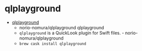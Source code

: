 # qlplayground
- [qlplayground](https://github.com/norio-nomura/qlplayground)
  -  norio-nomura/qlplayground qlplayground
  - `qlplayground` is a QuickLook plugin for Swift files. - norio-nomura/qlplayground
  - `brew cask install qlplayground`
